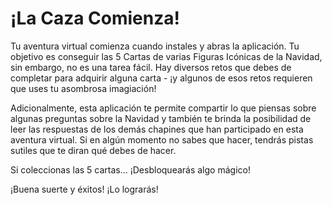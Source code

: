 # ¡La Caza Comienza!

Tu aventura virtual comienza cuando instales y abras la aplicación. Tu objetivo es conseguir las 5 Cartas de varias Figuras Icónicas de la Navidad, sin embargo, no es una tarea fácil. Hay diversos retos que debes de completar para adquirir alguna carta - ¡y algunos de esos retos requieren que uses tu asombrosa imagiación!

Adicionalmente, esta aplicación te permite compartir lo que piensas sobre algunas preguntas sobre la Navidad y también te brinda la posibilidad de leer las respuestas de los demás chapines que han participado en esta aventura virtual.
Si en algún momento no sabes que hacer, tendrás pistas sutiles que te diran qué debes de hacer.

Si coleccionas las 5 cartas... ¡Desbloquearás algo mágico!

¡Buena suerte y éxitos!
¡Lo lograrás!

